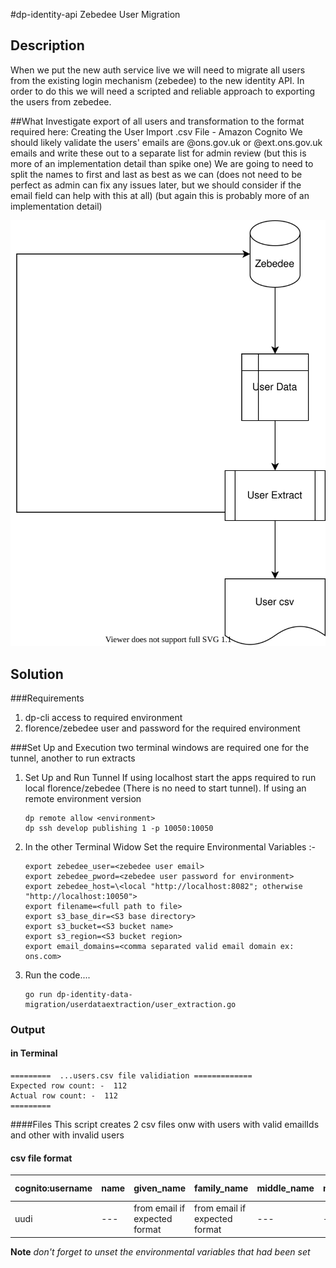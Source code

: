 #dp-identity-api Zebedee User Migration
## Description

When we put the new auth service live we will need to migrate all users from the existing login mechanism (zebedee) to the new identity API. In order to do this we will need a scripted and reliable approach to exporting the users from zebedee.

##What
Investigate export of all users and transformation to the format required here: Creating the User Import .csv File - Amazon Cognito
We should likely validate the users' emails are @ons.gov.uk or @ext.ons.gov.uk emails and write these out to a separate list for admin review (but this is more of an implementation detail than spike one)
We are going to need to split the names to first and last as best as we can (does not need to be perfect as admin can fix any issues later, but we should consider if the email field can help with this at all) (but again this is probably more of an implementation detail)

![dataflow](dataflow.drawio.svg)

## Solution 
###Requirements 
1.  dp-cli access to required environment
2.  florence/zebedee user and password for the required environment

###Set Up and Execution
two terminal windows are required  one for the tunnel, another to run extracts 
1. Set Up and Run Tunnel
    If using localhost start the apps required to run local florence/zebedee (There is no need to start tunnel).
    If using an remote environment version
    ```shell
    dp remote allow <environment>
    dp ssh develop publishing 1 -p 10050:10050
    ```
3. In the other Terminal Widow 
    Set the require  Environmental Variables :-
    ``` shell 
    export zebedee_user=<zebedee user email>
    export zebedee_pword=<zebedee user password for environment>
    export zebedee_host=\<local "http://localhost:8082"; otherwise "http://localhost:10050">
    export filename=<full path to file>
    export s3_base_dir=<S3 base directory>
    export s3_bucket=<S3 bucket name>
    export s3_region=<S3 bucket region>
    export email_domains=<comma separated valid email domain ex: ons.com>

4. Run the code....
   ``` shell
   go run dp-identity-data-migration/userdataextraction/user_extraction.go
   ```

### Output
#### in Terminal 
```
=========  ...users.csv file validiation =============
Expected row count: -  112
Actual row count: -  112
=========
```

####Files
This script creates 2 csv files onw with users with valid emailIds and other with invalid users 
#### csv file format 
cognito:username | name | given_name | family_name | middle_name | nickname | preferred_username | profile	picture | website | email | email_verified | gender | birthdate | zoneinfo | locale | phone_number | phone_number_verified | address | updated_at | cognito:mfa_enabled
--- | --- | --- | --- | --- | --- | --- | --- | --- | --- | --- | --- | --- | --- | --- | --- | --- | --- | --- | ---
uudi | --- | from email if expected format | from email if expected format | --- | --- | --- | --- | --- | email | true | --- | --- | --- | --- | --- | false | --- | --- | false 


**Note** *don't forget to unset the environmental variables that had been set*

